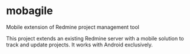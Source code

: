 # mobagile
Mobile extension of Redmine project management tool

This project extends an existing Redmine server with a mobile solution to track and update projects.
It works with Android exclusively.
